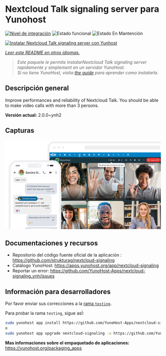 <!--
Este archivo README esta generado automaticamente<https://github.com/YunoHost/apps/tree/master/tools/readme_generator>
No se debe editar a mano.
-->

# Nextcloud Talk signaling server para Yunohost

[![Nivel de integración](https://dash.yunohost.org/integration/nextcloud-signaling.svg)](https://ci-apps.yunohost.org/ci/apps/nextcloud-signaling/) ![Estado funcional](https://ci-apps.yunohost.org/ci/badges/nextcloud-signaling.status.svg) ![Estado En Mantención](https://ci-apps.yunohost.org/ci/badges/nextcloud-signaling.maintain.svg)

[![Instalar Nextcloud Talk signaling server con Yunhost](https://install-app.yunohost.org/install-with-yunohost.svg)](https://install-app.yunohost.org/?app=nextcloud-signaling)

*[Leer este README en otros idiomas.](./ALL_README.md)*

> *Este paquete le permite instalarNextcloud Talk signaling server rapidamente y simplement en un servidor YunoHost.*  
> *Si no tiene YunoHost, visita [the guide](https://yunohost.org/install) para aprender como instalarla.*

## Descripción general

Improve performances and reliability of Nextcloud Talk. You should be able to make video calls with more than 3 persons.


**Versión actual:** 2.0.0~ynh2

## Capturas

![Captura de Nextcloud Talk signaling server](./doc/screenshots/nextcloud-hub7-talk-preview.webp)

## Documentaciones y recursos

- Repositorio del código fuente oficial de la aplicación : <https://github.com/strukturag/nextcloud-signaling>
- Catálogo YunoHost: <https://apps.yunohost.org/app/nextcloud-signaling>
- Reportar un error: <https://github.com/YunoHost-Apps/nextcloud-signaling_ynh/issues>

## Información para desarrolladores

Por favor enviar sus correcciones a la [rama `testing`](https://github.com/YunoHost-Apps/nextcloud-signaling_ynh/tree/testing).

Para probar la rama `testing`, sigue asÍ:

```bash
sudo yunohost app install https://github.com/YunoHost-Apps/nextcloud-signaling_ynh/tree/testing --debug
o
sudo yunohost app upgrade nextcloud-signaling -u https://github.com/YunoHost-Apps/nextcloud-signaling_ynh/tree/testing --debug
```

**Mas informaciones sobre el empaquetado de aplicaciones:** <https://yunohost.org/packaging_apps>
